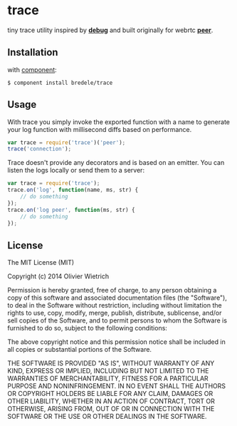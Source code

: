 trace
=====

  tiny trace utility inspired by **[debug](http://github.com/visionmedia/debug)** and built
  originally for webrtc **[peer](http://github.com/bredele/peer)**.

## Installation

with [component](http://github.com/component/component):

	$ component install bredele/trace
	

## Usage

  With trace you simply invoke the exported function with a name to generate your log function with millisecond diffs based on performance.

```js
var trace = require('trace')('peer');
trace('connection');
```

  Trace doesn't provide any decorators and is based on an emitter. You can listen the logs locally or send them to a server:

```js
var trace = require('trace');
trace.on('log', function(name, ms, str) {
	// do something
});
trace.on('log peer', function(ms, str) {
	// do something
});
```

## License

The MIT License (MIT)

Copyright (c) 2014 Olivier Wietrich

Permission is hereby granted, free of charge, to any person obtaining a copy
of this software and associated documentation files (the "Software"), to deal
in the Software without restriction, including without limitation the rights
to use, copy, modify, merge, publish, distribute, sublicense, and/or sell
copies of the Software, and to permit persons to whom the Software is
furnished to do so, subject to the following conditions:

The above copyright notice and this permission notice shall be included in all
copies or substantial portions of the Software.

THE SOFTWARE IS PROVIDED "AS IS", WITHOUT WARRANTY OF ANY KIND, EXPRESS OR
IMPLIED, INCLUDING BUT NOT LIMITED TO THE WARRANTIES OF MERCHANTABILITY,
FITNESS FOR A PARTICULAR PURPOSE AND NONINFRINGEMENT. IN NO EVENT SHALL THE
AUTHORS OR COPYRIGHT HOLDERS BE LIABLE FOR ANY CLAIM, DAMAGES OR OTHER
LIABILITY, WHETHER IN AN ACTION OF CONTRACT, TORT OR OTHERWISE, ARISING FROM,
OUT OF OR IN CONNECTION WITH THE SOFTWARE OR THE USE OR OTHER DEALINGS IN THE
SOFTWARE.
